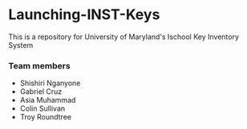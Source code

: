 # Launching-INST-Keys

This is a repository for University of Maryland's Ischool Key Inventory System

### Team members
  - Shishiri Nganyone
  - Gabriel Cruz
  - Asia Muhammad
  - Colin Sullivan
  - Troy Roundtree
